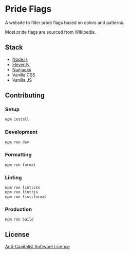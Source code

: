 # Pride Flags

A website to filter pride flags based on colors and patterns.

Most pride flags are sourced from Wikipedia.

## Stack

- [Node.js](https://nodejs.org/)
- [Eleventy](https://www.11ty.dev/)
- [Nunjucks](https://mozilla.github.io/nunjucks/)
- Vanilla CSS
- Vanilla JS

## Contributing

### Setup

```sh
npm install
```

### Development

```sh
npm run dev
```

### Formatting

```sh
npm run format
```

### Linting

```sh
npm run lint:css
npm run lint:js
npm run lint:format
```

### Production

```sh
npm run build
```

## License

[Anti-Capitalist Software License](https://anticapitalist.software/)
